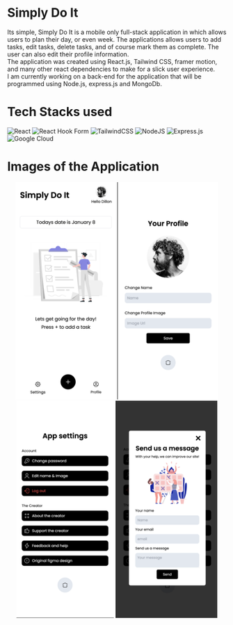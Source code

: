 # Simply Do It

Its simple, Simply Do It is a mobile only full-stack application in which allows users to plan their day, or even week. The applications allows users to add tasks, edit tasks, delete tasks, and of course mark them as complete. The user can also edit their profile information.
<br>
The application was created using React.js, Tailwind CSS, framer motion, and many other react dependencies to make for a slick user experience.
<br>
I am currently working on a back-end for the application that will be programmed using Node.js, express.js and MongoDb.

# Tech Stacks used

![React](https://img.shields.io/badge/react-%2320232a.svg?style=for-the-badge&logo=react&logoColor=%2361DAFB)
![React Hook Form](https://img.shields.io/badge/React%20Hook%20Form-%23EC5990.svg?style=for-the-badge&logo=reacthookform&logoColor=white)
![TailwindCSS](https://img.shields.io/badge/tailwindcss-%2338B2AC.svg?style=for-the-badge&logo=tailwind-css&logoColor=white)
![NodeJS](https://img.shields.io/badge/node.js-6DA55F?style=for-the-badge&logo=node.js&logoColor=white)
![Express.js](https://img.shields.io/badge/express.js-%23404d59.svg?style=for-the-badge&logo=express&logoColor=%2361DAFB)
![Google Cloud](https://img.shields.io/badge/GoogleCloud-%234285F4.svg?style=for-the-badge&logo=google-cloud&logoColor=white)

# Images of the Application

<div align="center">
<img src="/src/images/SD 1.png" alt="app Image" height="500">
<img src="/src/images/SD 2.png" alt="app Image" height="500">
<img src="/src/images/SD 3.png" alt="app Image" height="500">
<img src="/src/images/SD 4.png" alt="app Image" height="500">
</div>
